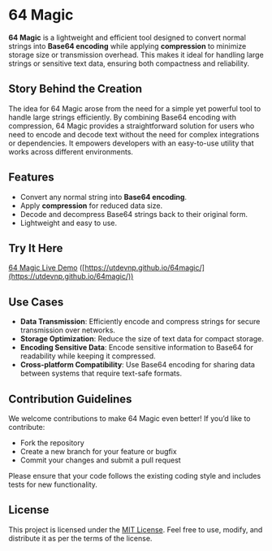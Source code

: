 # 64 Magic

**64 Magic** is a lightweight and efficient tool designed to convert normal strings into **Base64 encoding** while applying **compression** to minimize storage size or transmission overhead. This makes it ideal for handling large strings or sensitive text data, ensuring both compactness and reliability.

## Story Behind the Creation
The idea for 64 Magic arose from the need for a simple yet powerful tool to handle large strings efficiently. By combining Base64 encoding with compression, 64 Magic provides a straightforward solution for users who need to encode and decode text without the need for complex integrations or dependencies. It empowers developers with an easy-to-use utility that works across different environments.

## Features
- Convert any normal string into **Base64 encoding**.
- Apply **compression** for reduced data size.
- Decode and decompress Base64 strings back to their original form.
- Lightweight and easy to use.

## Try It Here
[64 Magic Live Demo](#) ([https://utdevnp.github.io/64magic/](https://utdevnp.github.io/64magic/))

## Use Cases
- **Data Transmission**: Efficiently encode and compress strings for secure transmission over networks.
- **Storage Optimization**: Reduce the size of text data for compact storage.
- **Encoding Sensitive Data**: Encode sensitive information to Base64 for readability while keeping it compressed.
- **Cross-platform Compatibility**: Use Base64 encoding for sharing data between systems that require text-safe formats.

## Contribution Guidelines
We welcome contributions to make 64 Magic even better! If you’d like to contribute:
- Fork the repository
- Create a new branch for your feature or bugfix
- Commit your changes and submit a pull request

Please ensure that your code follows the existing coding style and includes tests for new functionality.

## License
This project is licensed under the [MIT License](LICENSE). Feel free to use, modify, and distribute it as per the terms of the license.
